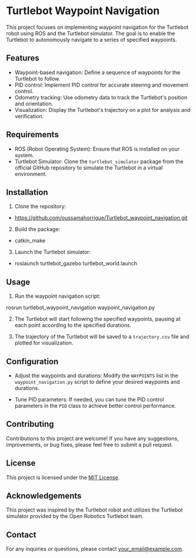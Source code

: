 # Turtlebot Waypoint Navigation

This project focuses on implementing waypoint navigation for the Turtlebot robot using ROS and the Turtlebot simulator. The goal is to enable the Turtlebot to autonomously navigate to a series of specified waypoints.

## Features

- Waypoint-based navigation: Define a sequence of waypoints for the Turtlebot to follow.
- PID control: Implement PID control for accurate steering and movement control.
- Odometry tracking: Use odometry data to track the Turtlebot's position and orientation.
- Visualization: Display the Turtlebot's trajectory on a plot for analysis and verification.

## Requirements

- ROS (Robot Operating System): Ensure that ROS is installed on your system.
- Turtlebot Simulator: Clone the `turtlebot_simulator` package from the official GitHub repository to simulate the Turtlebot in a virtual environment.

## Installation

1. Clone the repository:
- https://github.com/oussamahorrigue/Turtlebot_waypoint_navigation.git


2. Build the package:
- catkin_make


3. Launch the Turtlebot simulator:
- roslaunch turtlebot_gazebo turtlebot_world.launch


## Usage

1. Run the waypoint navigation script:

rosrun turtlebot_waypoint_navigation waypoint_navigation.py


2. The Turtlebot will start following the specified waypoints, pausing at each point according to the specified durations.

3. The trajectory of the Turtlebot will be saved to a `trajectory.csv` file and plotted for visualization.

## Configuration

- Adjust the waypoints and durations: Modify the `WAYPOINTS` list in the `waypoint_navigation.py` script to define your desired waypoints and durations.

- Tune PID parameters: If needed, you can tune the PID control parameters in the `PID` class to achieve better control performance.

## Contributing

Contributions to this project are welcome! If you have any suggestions, improvements, or bug fixes, please feel free to submit a pull request.

## License

This project is licensed under the [MIT License](LICENSE).

## Acknowledgements

This project was inspired by the Turtlebot robot and utilizes the Turtlebot simulator provided by the Open Robotics Turtlebot team.

## Contact

For any inquiries or questions, please contact [your_email@example.com](mailto:your_email@example.com).
